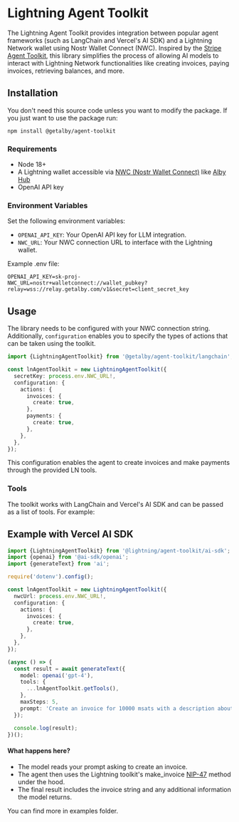 # Lightning Agent Toolkit

The Lightning Agent Toolkit provides integration between popular agent frameworks (such as LangChain and Vercel's AI SDK) and a Lightning Network wallet using Nostr Wallet Connect (NWC). Inspired by the [Stripe Agent Toolkit](https://github.com/stripe/stripe-agent-toolkit), this library simplifies the process of allowing AI models to interact with Lightning Network functionalities like creating invoices, paying invoices, retrieving balances, and more.

## Installation

You don't need this source code unless you want to modify the package. If you just
want to use the package run:

```
npm install @getalby/agent-toolkit
```

### Requirements

- Node 18+
- A Lightning wallet accessible via [NWC (Nostr Wallet Connect)](https://nwc.dev) like [Alby Hub](https://albyhub.com)
- OpenAI API key


### Environment Variables

Set the following environment variables:

- `OPENAI_API_KEY`: Your OpenAI API key for LLM integration.
- `NWC_URL`: Your NWC connection URL to interface with the Lightning wallet.

Example .env file:

```
OPENAI_API_KEY=sk-proj-
NWC_URL=nostr+walletconnect://wallet_pubkey?relay=wss://relay.getalby.com/v1&secret=client_secret_key
```

## Usage

The library needs to be configured with your NWC connection string. Additionally, `configuration` enables you to specify the types of actions that can be taken using the toolkit.

```ts
import {LightningAgentToolkit} from '@getalby/agent-toolkit/langchain';

const lnAgentToolkit = new LightningAgentToolkit({
  secretKey: process.env.NWC_URL!,
  configuration: {
    actions: {
      invoices: {
        create: true,
      },
      payments: {
        create: true,
      },
    },
  },
});
```

This configuration enables the agent to create invoices and make payments through the provided LN tools.

### Tools

The toolkit works with LangChain and Vercel's AI SDK and can be passed as a list of tools. For example:

## Example with Vercel AI SDK

```ts
import {LightningAgentToolkit} from '@lightning/agent-toolkit/ai-sdk';
import {openai} from '@ai-sdk/openai';
import {generateText} from 'ai';

require('dotenv').config();

const lnAgentToolkit = new LightningAgentToolkit({
  nwcUrl: process.env.NWC_URL!,
  configuration: {
    actions: {
      invoices: {
        create: true,
      },
    },
  },
});

(async () => {
  const result = await generateText({
    model: openai('gpt-4'),
    tools: {
      ...lnAgentToolkit.getTools(),
    },
    maxSteps: 5,
    prompt: 'Create an invoice for 10000 msats with a description about Satoshi Nakamoto.',
  });

  console.log(result);
})();
```

#### What happens here?

- The model reads your prompt asking to create an invoice.
- The agent then uses the Lightning toolkit's make_invoice [NIP-47](https://github.com/nostr-protocol/nips/blob/master/47.md) method under the hood.
- The final result includes the invoice string and any additional information the model returns.


You can find more in examples folder.

[js-sdk]: https://github.com/getalby/js-sdk
[nwc-url]: https://my.albyhub.com/#/apps/new
